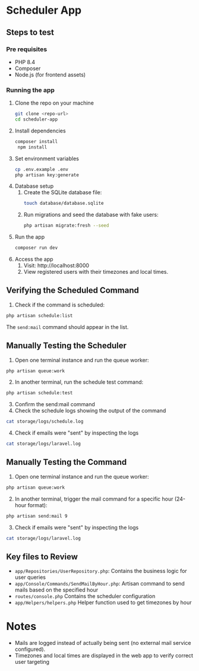 # Scheduler App

## Steps to test

### Pre requisites
- PHP 8.4
- Composer
- Node.js (for frontend assets)

### Running the app
1. Clone the repo on your machine
   ```bash
   git clone <repo-url>
   cd scheduler-app
   ```
2. Install dependencies
   ```bash
   composer install
    npm install
   ```
3. Set environment variables
    ```bash
    cp .env.example .env
    php artisan key:generate
    ```
4. Database setup
    1. Create the SQLite database file:
       ```bash
       touch database/database.sqlite
       ```
    4. Run migrations and seed the database with fake users:
       ```bash
       php artisan migrate:fresh --seed
       ```
5. Run the app
   ```bash
   composer run dev
   ```
6. Access the app
    1. Visit: http://localhost:8000
    2. View registered users with their timezones and local times.

## Verifying the Scheduled Command

1. Check if the command is scheduled:
```bash
php artisan schedule:list
```
The `send:mail` command should appear in the list.


## Manually Testing the Scheduler

1. Open one terminal instance and run the queue worker:
```bash
php artisan queue:work
```   
2. In another terminal, run the schedule test command:
```bash
php artisan schedule:test
```
3. Confirm the send:mail command
4. Check the schedule logs showing the output of the command
```bash
cat storage/logs/schedule.log
```
4. Check if emails were "sent" by inspecting the logs
```bash
cat storage/logs/laravel.log
```


## Manually Testing the Command

1. Open one terminal instance and run the queue worker:
```bash
php artisan queue:work
```   
2. In another terminal, trigger the mail command for a specific hour (24-hour format):
```bash
php artisan send:mail 9
```
3. Check if emails were "sent" by inspecting the logs
```bash
cat storage/logs/laravel.log
```

## Key files to Review
- `app/Repositories/UserRepository.php`: Contains the business logic for user queries
- `app/Console/Commands/SendMailByHour.php`: Artisan command to send mails based on the specified hour
- `routes/console.php` Contains the scheduler configuration
- `app/Helpers/helpers.php` Helper function used to get timezones by hour


# Notes
- Mails are logged instead of actually being sent (no external mail service configured).
- Timezones and local times are displayed in the web app to verify correct user targeting
